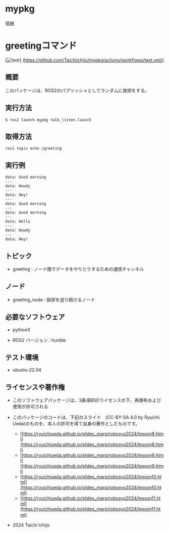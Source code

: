 # mypkg
宿題
# greetingコマンド
[![test](https://github.com/Taichiichijo/mypkg/actions/workflows/test.yml/badge.svg)]
(https://github.com/Taichiichijo/mypkg/actions/workflows/test.yml/)

## 概要
このパッケージは、ROS2のパブリッシャとしてランダムに挨拶をする。

## 実行方法
~~~
$ ros2 launch mypkg talk_listen.launch
~~~
##  取得方法
~~~
ros2 topic echo /greeting
~~~
## 実行例
~~~
data: Good morning
---
data: Howdy
---
data: Hey!
---
data: Good morning
---
data: Good morning
---
data: Hello
---
data: Howdy
---
data: Hey!
~~~
## トピック 
- greeting : ノード間でデータをやりとりするための通信チャンネル
## ノード
- greeting_node : 挨拶を送り続けるノード

## 必要なソフトウェア
- python3
  
- ROS2 バージョン : hunble
## テスト環境
- ubuntu-22.04

## ライセンスや著作権
 - このソフトウェアパッケージは、3条項BSDライセンスの下、再頒布および使用が許可される

 - このパッケージのコードは、下記のスライド　(CC-BY-SA 4.0 by Ryuichi Ueda)のものを、本人の許可を得て自身の著作としたものです。
    - [https://ryuichiueda.github.io/slides_marp/robosys2024/lesson8.html](https://ryuichiueda.github.io/slides_marp/robosys2024/lesson8.html)
    - [https://ryuichiueda.github.io/slides_marp/robosys2024/lesson9.html](https://ryuichiueda.github.io/slides_marp/robosys2024/lesson9.html)
    - [https://ryuichiueda.github.io/slides_marp/robosys2024/lesson10.html](https://ryuichiueda.github.io/slides_marp/robosys2024/lesson10.html)
    - [https://ryuichiueda.github.io/slides_marp/robosys2024/lesson11.html](https://ryuichiueda.github.io/slides_marp/robosys2024/lesson11.html)
 　　

 - 2024 Taichi Ichijo
